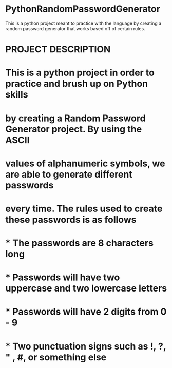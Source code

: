# PythonRandomPasswordGenerator
This is a python project meant to practice with the language by creating a random password generator that works based off of certain rules. 

# PROJECT DESCRIPTION
# This is a python project in order to practice and brush up on Python skills
# by creating a Random Password Generator project. By using the ASCII
# values of alphanumeric symbols, we are able to generate different passwords
# every time. The rules used to create these passwords is as follows
# * The passwords are 8 characters long
# * Passwords will have two uppercase and two lowercase letters
# * Passwords will have 2 digits from 0 - 9
# * Two punctuation signs such as !, ?, " , #, or something else

